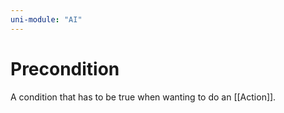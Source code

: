 ```yaml
---
uni-module: "AI"
---
```


# Precondition

A condition that has to be true when wanting to do an [[Action]].
